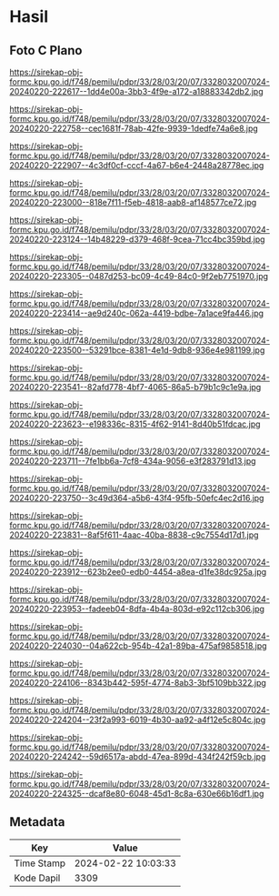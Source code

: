 # Hasil

## Foto C Plano

https://sirekap-obj-formc.kpu.go.id/f748/pemilu/pdpr/33/28/03/20/07/3328032007024-20240220-222617--1dd4e00a-3bb3-4f9e-a172-a18883342db2.jpg

https://sirekap-obj-formc.kpu.go.id/f748/pemilu/pdpr/33/28/03/20/07/3328032007024-20240220-222758--cec1681f-78ab-42fe-9939-1dedfe74a6e8.jpg

https://sirekap-obj-formc.kpu.go.id/f748/pemilu/pdpr/33/28/03/20/07/3328032007024-20240220-222907--4c3df0cf-cccf-4a67-b6e4-2448a28778ec.jpg

https://sirekap-obj-formc.kpu.go.id/f748/pemilu/pdpr/33/28/03/20/07/3328032007024-20240220-223000--818e7f11-f5eb-4818-aab8-af148577ce72.jpg

https://sirekap-obj-formc.kpu.go.id/f748/pemilu/pdpr/33/28/03/20/07/3328032007024-20240220-223124--14b48229-d379-468f-9cea-71cc4bc359bd.jpg

https://sirekap-obj-formc.kpu.go.id/f748/pemilu/pdpr/33/28/03/20/07/3328032007024-20240220-223305--0487d253-bc09-4c49-84c0-9f2eb7751970.jpg

https://sirekap-obj-formc.kpu.go.id/f748/pemilu/pdpr/33/28/03/20/07/3328032007024-20240220-223414--ae9d240c-062a-4419-bdbe-7a1ace9fa446.jpg

https://sirekap-obj-formc.kpu.go.id/f748/pemilu/pdpr/33/28/03/20/07/3328032007024-20240220-223500--53291bce-8381-4e1d-9db8-936e4e981199.jpg

https://sirekap-obj-formc.kpu.go.id/f748/pemilu/pdpr/33/28/03/20/07/3328032007024-20240220-223541--82afd778-4bf7-4065-86a5-b79b1c9c1e9a.jpg

https://sirekap-obj-formc.kpu.go.id/f748/pemilu/pdpr/33/28/03/20/07/3328032007024-20240220-223623--e198336c-8315-4f62-9141-8d40b51fdcac.jpg

https://sirekap-obj-formc.kpu.go.id/f748/pemilu/pdpr/33/28/03/20/07/3328032007024-20240220-223711--7fe1bb6a-7cf8-434a-9056-e3f283791d13.jpg

https://sirekap-obj-formc.kpu.go.id/f748/pemilu/pdpr/33/28/03/20/07/3328032007024-20240220-223750--3c49d364-a5b6-43f4-95fb-50efc4ec2d16.jpg

https://sirekap-obj-formc.kpu.go.id/f748/pemilu/pdpr/33/28/03/20/07/3328032007024-20240220-223831--8af5f611-4aac-40ba-8838-c9c7554d17d1.jpg

https://sirekap-obj-formc.kpu.go.id/f748/pemilu/pdpr/33/28/03/20/07/3328032007024-20240220-223912--623b2ee0-edb0-4454-a8ea-d1fe38dc925a.jpg

https://sirekap-obj-formc.kpu.go.id/f748/pemilu/pdpr/33/28/03/20/07/3328032007024-20240220-223953--fadeeb04-8dfa-4b4a-803d-e92c112cb306.jpg

https://sirekap-obj-formc.kpu.go.id/f748/pemilu/pdpr/33/28/03/20/07/3328032007024-20240220-224030--04a622cb-954b-42a1-89ba-475af9858518.jpg

https://sirekap-obj-formc.kpu.go.id/f748/pemilu/pdpr/33/28/03/20/07/3328032007024-20240220-224106--8343b442-595f-4774-8ab3-3bf5109bb322.jpg

https://sirekap-obj-formc.kpu.go.id/f748/pemilu/pdpr/33/28/03/20/07/3328032007024-20240220-224204--23f2a993-6019-4b30-aa92-a4f12e5c804c.jpg

https://sirekap-obj-formc.kpu.go.id/f748/pemilu/pdpr/33/28/03/20/07/3328032007024-20240220-224242--59d6517a-abdd-47ea-899d-434f242f59cb.jpg

https://sirekap-obj-formc.kpu.go.id/f748/pemilu/pdpr/33/28/03/20/07/3328032007024-20240220-224325--dcaf8e80-6048-45d1-8c8a-630e66b16df1.jpg


## Metadata

| Key        | Value               |
| ---------- | ------------------- |
| Time Stamp | 2024-02-22 10:03:33 |
| Kode Dapil | 3309                |




